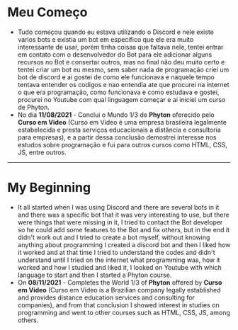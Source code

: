 # Meu  Começo

- Tudo começou quando eu estava utilizando o Discord e nele existe varios bots e existia um bot em especifico que ele era muito interessante de usar, porém tinha coisas que faltava nele, tentei entrar em contato com o desenvolvedor do Bot para ele adicionar alguns recursos no Bot e consertar outros, mas no final não deu muito certo e tentei criar um bot eu mesmo, sem saber nada de programação criei um bot de discord e ai gostei de como ele funcionava e naquele tempo tentava entender os codigos e nao entendia ate que procurei na internet o que era programação, como funcionava e como estudava e gostei, procurei no Youtube com qual linguagem começar e ai iniciei um curso de Phyton.
- No dia **11/08/2021** - Conclui o Mundo 1/3 de **Phyton** oferecido pelo **Curso em Video** (Curso em Vídeo é uma empresa brasileira legalmente estabelecida e presta serviços educacionais a distância e consultoria para empresas), e a partir dessa conclusão demostrei interesse nos estudos sobre programação e fui para outros cursos como HTML, CSS, JS, entre outros.

----------

# My Beginning

- It all started when I was using Discord and there are several bots in it and there was a specific bot that it was very interesting to use, but there were things that were missing in it, I tried to contact the Bot developer so he could add some features to the Bot and fix others, but in the end it didn't work out and I tried to create a bot myself, without knowing anything about programming I created a discord bot and then I liked how it worked and at that time I tried to understand the codes and didn't understand until I tried on the internet what programming was, how it worked and how I studied and liked it, I looked on Youtube with which language to start and then I started a Phyton course.
- On **08/11/2021** - Completes the World 1/3 of **Phyton** offered by **Curso em Vídeo** (Curso em Vídeo is a Brazilian company legally established and provides distance education services and consulting for companies), and from that conclusion I showed interest in studies on programming and went to other courses such as HTML, CSS, JS, among others.
